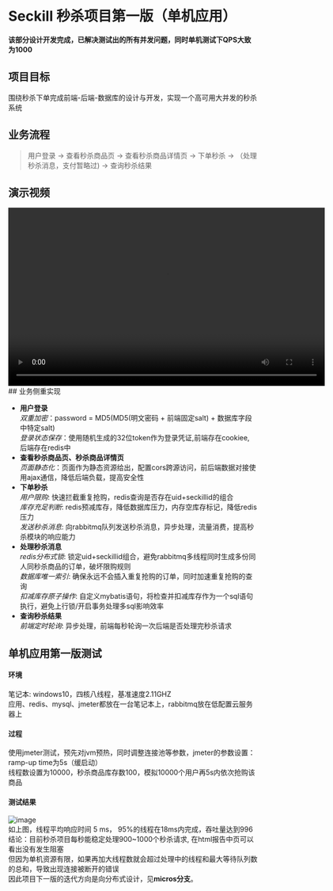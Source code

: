 # Seckill 秒杀项目第一版（单机应用）
<b>该部分设计开发完成，已解决测试出的所有并发问题，同时单机测试下QPS大致为1000</b>
## 项目目标
围绕秒杀下单完成前端-后端-数据库的设计与开发，实现一个高可用大并发的秒杀系统

## 业务流程
> 用户登录 -> 查看秒杀商品页 -> 查看秒杀商品详情页 -> 下单秒杀 -> （处理秒杀消息，支付暂略过)  -> 查询秒杀结果
## 演示视频
<video width="640" height="360" controls>
  <source src="https://www.bilibili.com/video/BV1ZP411S7yD/?spm_id_from=444.41.list.card_archive.click&vd_source=5e8cf3167d20d2129734a5c738995c16" type="video/mp4">
</video>
## 业务侧重实现
<ul>
   <li><b>用户登录</b></li>
   <i>双重加密</i>：password = MD5(MD5(明文密码 + 前端固定salt) + 数据库字段中特定salt)<br>
   <i>登录状态保存</i>：使用随机生成的32位token作为登录凭证,前端存在cookiee, 后端存在redis中<br>
   <li><b>查看秒杀商品页、秒杀商品详情页</b></li>
   <i>页面静态化</i>：页面作为静态资源给出，配置cors跨源访问，前后端数据对接使用ajax通信，降低后端负载，提高安全性<br>
   <li><b>下单秒杀</b></li>
   <i>用户限购</i>: 快速拦截重复抢购，redis查询是否存在uid+seckillid的组合<br>
   <i>库存充足判断</i>: redis预减库存，降低数据库压力，内存空库存标记，降低redis压力<br>
   <i>发送秒杀消息</i>: 向rabbitmq队列发送秒杀消息，异步处理，流量消费，提高秒杀模块的响应能力<br>
   <li><b>处理秒杀消息</b></li>
   <i>redis分布式锁</i>: 锁定uid+seckillid组合，避免rabbitmq多线程同时生成多份同人同秒杀商品的订单，破坏限购规则<br>
   <i>数据库唯一索引</i>: 确保永远不会插入重复抢购的订单，同时加速重复抢购的查询<br>
   <i>扣减库存原子操作</i>: 自定义mybatis语句，将检查并扣减库存作为一个sql语句执行，避免上行锁/开启事务处理多sql影响效率<br>
   <li><b>查询秒杀结果</b></li>
   <i>前端定时轮询</i>: 异步处理，前端每秒轮询一次后端是否处理完秒杀请求<br>
</ul>

## 单机应用第一版测试
#### 环境
笔记本: windows10，四核八线程，基准速度2.11GHZ<br>
应用、redis、mysql、jmeter都放在一台笔记本上，rabbitmq放在低配置云服务器上<br>

#### 过程
使用jmeter测试，预先对jvm预热，同时调整连接池等参数，jmeter的参数设置：ramp-up time为5s（缓启动）<br>
线程数设置为10000，秒杀商品库存数100，模拟10000个用户再5s内依次抢购该商品<br>

#### 测试结果
![image](https://user-images.githubusercontent.com/92317070/232324873-40cb0517-30cc-4440-bf05-03dfa64b5748.png)<br>
如上图，线程平均响应时间 5 ms， 95%的线程在18ms内完成，吞吐量达到996<br>
结论：目前秒杀项目每秒能稳定处理900~1000个秒杀请求, 在html报告中页可以看出没有发生阻塞<br>
但因为单机资源有限，如果再加大线程数就会超过处理中的线程和最大等待队列数的总和，导致出现连接被断开的错误<br>
因此项目下一版的迭代方向是向分布式设计，见<b>micros分支</b>。

